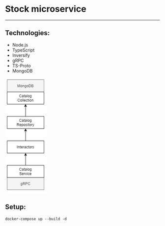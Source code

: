 # Stock microservice

___

## Technologies:

- Node.js
- TypeScript
- Inversify
- gRPC
- TS-Proto
- MongoDB

![image](./media/food-delivery-backend-catalog.png)

## Setup:

```
docker-compose up --build -d
```